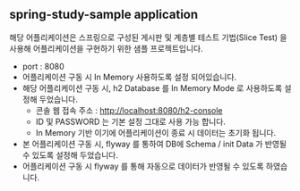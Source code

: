 ## spring-study-sample application
해당 어플리케이션은 스프링으로 구성된 게시판 및 계층별 테스트 기법(Slice Test) 을 사용해 어플리케이션을 구현하기 위한 샘플 프로젝트입니다.

* port : 8080
* 어플리케이션 구동 시 In Memory 사용하도록 설정 되어있습니다.
* 해당 어플리케이션 구동 시, h2 Database 를 In Memory Mode 로 사용하도록 설정해 두었습니다.
    * 콘솔 웹 접속 주소 : [http://localhost:8080/h2-console](http://localhost:8080/h2-console)
    * ID 및 PASSWORD 는 기본 설정 그대로 사용 가능 합니다.
    * In Memory 기반 이기에 어플리케이션이 종료 시 데이터는 초기화 됩니다.
* 본 어플리케이션 구동 시, flyway 를 통하여 DB에 Schema / init Data 가 반영될 수 있도록 설정해 두었습니다.
* 어플리케이션 구동 시 flyway 를 통해 자동으로 데이터가 반영될 수 있도록 하였습니다.

